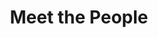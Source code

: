 ---
layout: people
order: 3
title: Meet the People
name: "Harper Hua"
position: "Master Student"
current: false
headshot: "harperhua.jpeg"
google_scholar: ""
bio: "I'm a Master’s student in the Biomedical Data Science program at Stanford. I completed my Bachelor of Science degrees in Biological Sciences and Statistics at Tsinghua University. My research interest lies in using powerful modern deep learning methods to uncover and innovate new biological insights, with a focus on foundation models and generative models. Outside of the lab, I like indie rock music and scuba diving."
twitter: ""
---